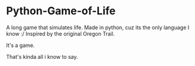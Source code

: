 # Python-Game-of-Life
A long game that simulates life. Made in python, cuz its the only language I know :/
Inspired by the original Oregon Trail.

It's a game.

That's kinda all i know to say.
